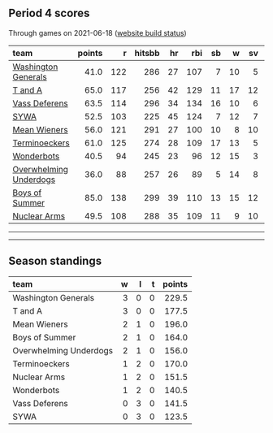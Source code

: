 

## Period 4 scores

Through games on 2021-06-18 ([website build status](https://github.com/brian-bot/pl-site/actions))


|team                                              | points|   r| hitsbb| hr| rbi| sb|  w| sv|  so|   era|  whip|
|:-------------------------------------------------|------:|---:|------:|--:|---:|--:|--:|--:|---:|-----:|-----:|
|[Washington Generals](./washingtongenerals)       |   41.0| 122|    286| 27| 107|  7| 10|  5| 157| 3.651| 1.171|
|[T and A](./tanda)                                |   65.0| 117|    256| 42| 129| 11| 17| 12| 176| 3.626| 1.252|
|[Vass Deferens](./vassdeferens)                   |   63.5| 114|    296| 34| 134| 16| 10|  6| 166| 3.553| 1.195|
|[SYWA](./sywa)                                    |   52.5| 103|    225| 45| 124|  7| 12|  7| 150| 3.567| 1.080|
|[Mean Wieners](./meanwieners)                     |   56.0| 121|    291| 27| 100| 10|  8| 10| 155| 2.493| 0.993|
|[Terminoeckers](./terminoeckers)                  |   61.0| 125|    274| 28| 109| 17| 13|  5| 185| 3.887| 1.115|
|[Wonderbots](./wonderbots)                        |   40.5|  94|    245| 23|  96| 12| 15|  3| 178| 3.626| 1.132|
|[Overwhelming Underdogs](./overwhelmingunderdogs) |   36.0|  88|    257| 26|  89|  5| 14|  8| 179| 3.812| 1.172|
|[Boys of Summer](./boysofsummer)                  |   85.0| 138|    299| 39| 110| 13| 15| 12| 195| 3.569| 1.132|
|[Nuclear Arms](./nucleararms)                     |   49.5| 108|    288| 35| 109| 11|  9| 10| 164| 3.608| 1.316|

* * *
* * *

## Season standings


|team                   |  w|  l|  t| points|
|:----------------------|--:|--:|--:|------:|
|Washington Generals    |  3|  0|  0|  229.5|
|T and A                |  3|  0|  0|  177.5|
|Mean Wieners           |  2|  1|  0|  196.0|
|Boys of Summer         |  2|  1|  0|  164.0|
|Overwhelming Underdogs |  2|  1|  0|  156.0|
|Terminoeckers          |  1|  2|  0|  170.0|
|Nuclear Arms           |  1|  2|  0|  151.5|
|Wonderbots             |  1|  2|  0|  140.5|
|Vass Deferens          |  0|  3|  0|  141.5|
|SYWA                   |  0|  3|  0|  123.5|


